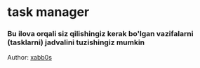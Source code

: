 # task manager

<h3>
Bu ilova orqali siz qilishingiz kerak bo'lgan vazifalarni (tasklarni) jadvalini tuzishingiz mumkin
</h3>

<span>Author: <a href="https://t.me/xabb0s">xabb0s</a></span>
